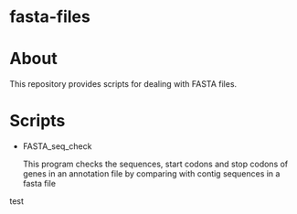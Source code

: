 # fasta-files
# About

This repository provides scripts for dealing with FASTA files.

# Scripts

- FASTA_seq_check

  This program checks the sequences, start codons and stop codons of genes in an annotation file by comparing with contig sequences in a fasta file

test